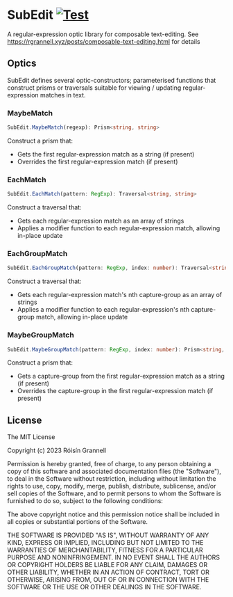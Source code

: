# SubEdit [![Test](https://github.com/rgrannell1/subedit/actions/workflows/test.yaml/badge.svg)](https://github.com/rgrannell1/subedit/actions/workflows/test.yaml)

A regular-expression optic library for composable text-editing. See
https://rgrannell.xyz/posts/composable-text-editing.html for details

## Optics

SubEdit defines several optic-constructors; parameterised functions that
construct prisms or traversals suitable for viewing / updating
regular-expression matches in text.

### MaybeMatch

```ts
SubEdit.MaybeMatch(regexp): Prism<string, string>
```

Construct a prism that:

- Gets the first regular-expression match as a string (if present)
- Overrides the first regular-expression match (if present)

### EachMatch

```ts
SubEdit.EachMatch(pattern: RegExp): Traversal<string, string>
```

Construct a traversal that:

- Gets each regular-expression match as an array of strings
- Applies a modifier function to each regular-expression match, allowing
  in-place update

### EachGroupMatch

```ts
SubEdit.EachGroupMatch(pattern: RegExp, index: number): Traversal<string, string>
```

Construct a traversal that:

- Gets each regular-expression match's nth capture-group as an array of strings
- Applies a modifier function to each regular-expression's nth capture-group
  match, allowing in-place update

### MaybeGroupMatch

```ts
SubEdit.MaybeGroupMatch(pattern: RegExp, index: number): Prism<string, string>
```

Construct a prism that:

- Gets a capture-group from the first regular-expression match as a string (if
  present)
- Overrides the capture-group in the first regular-expression match (if present)

## License

The MIT License

Copyright (c) 2023 Róisín Grannell

Permission is hereby granted, free of charge, to any person obtaining a copy of
this software and associated documentation files (the "Software"), to deal in
the Software without restriction, including without limitation the rights to
use, copy, modify, merge, publish, distribute, sublicense, and/or sell copies of
the Software, and to permit persons to whom the Software is furnished to do so,
subject to the following conditions:

The above copyright notice and this permission notice shall be included in all
copies or substantial portions of the Software.

THE SOFTWARE IS PROVIDED "AS IS", WITHOUT WARRANTY OF ANY KIND, EXPRESS OR
IMPLIED, INCLUDING BUT NOT LIMITED TO THE WARRANTIES OF MERCHANTABILITY, FITNESS
FOR A PARTICULAR PURPOSE AND NONINFRINGEMENT. IN NO EVENT SHALL THE AUTHORS OR
COPYRIGHT HOLDERS BE LIABLE FOR ANY CLAIM, DAMAGES OR OTHER LIABILITY, WHETHER
IN AN ACTION OF CONTRACT, TORT OR OTHERWISE, ARISING FROM, OUT OF OR IN
CONNECTION WITH THE SOFTWARE OR THE USE OR OTHER DEALINGS IN THE SOFTWARE.
